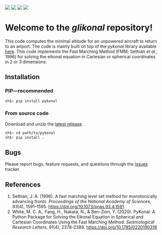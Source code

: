 ![](https://img.shields.io/github/issues/malcolmw/pykonal)
![](https://img.shields.io/github/forks/malcolmw/pykonal)
![](https://img.shields.io/github/stars/malcolmw/pykonal)
![](https://img.shields.io/github/license/malcolmw/pykonal)
# Welcome to the *glikonal* repository!
This code computes the minimal altitude for an unpowered aircraft to return to an airport.
The code is mainly built on top of the *pykonal* library available [here](https://github.com/malcolmw/pykonal).
This code implements the Fast Marching Method (FMM; Sethian *et al.*, 1996) for solving the eikonal equation in Cartesian or spherical coordinates in 2 or 3 dimensions.


## Installation

### PIP—recommended
```bash
sh$> pip install pykonal
```

### From source code
Download and unzip the [latest release](https://github.com/malcolmw/pykonal/releases "Releases").
```bash
sh$> cd path/to/pykonal
sh$> pip install .
```
## Bugs
Please report bugs, feature requests, and questions through the [Issues](https://github.com/malcolmw/pykonal/issues "PyKonal Issues tracker") tracker.

## References
1. Sethian, J. A. (1996). A fast marching level set method for monotonically advancing fronts. *Proceedings of the National Academy of Sciences, 93*(4), 1591–1595. https://doi.org/10.1073/pnas.93.4.1591
2. White, M. C. A., Fang, H., Nakata, N., & Ben-Zion, Y. (2020). PyKonal: A Python Package for Solving the Eikonal Equation in Spherical and Cartesian Coordinates Using the Fast Marching Method. *Seismological Research Letters, 91*(4), 2378-2389. https://doi.org/10.1785/0220190318

